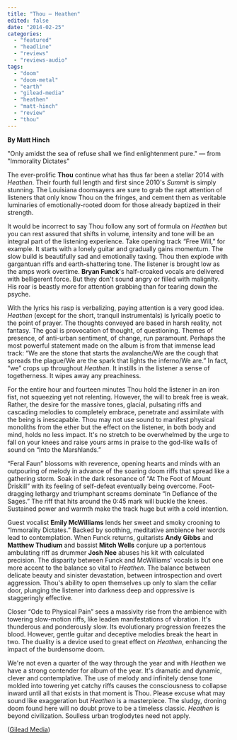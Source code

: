 ```yaml
---
title: "Thou – Heathen"
edited: false
date: "2014-02-25"
categories:
  - "featured"
  - "headline"
  - "reviews"
  - "reviews-audio"
tags:
  - "doom"
  - "doom-metal"
  - "earth"
  - "gilead-media"
  - "heathen"
  - "matt-hinch"
  - "review"
  - "thou"
---
```


**By Matt Hinch** 

"Only amidst the sea of refuse shall we find enlightenment pure." — from "Immorality Dictates"

The ever-prolific **Thou** continue what has thus far been a stellar 2014 with _Heathen_. Their fourth full length and first since 2010's _Summit_ is simply stunning. The Louisiana doomsayers are sure to grab the rapt attention of listeners that only know Thou on the fringes, and cement them as veritable luminaries of emotionally-rooted doom for those already baptized in their strength.

It would be incorrect to say Thou follow any sort of formula on _Heathen_ but you can rest assured that shifts in volume, intensity and tone will be an integral part of the listening experience. Take opening track “Free Will,” for example. It starts with a lonely guitar and gradually gains momentum. The slow build is beautifully sad and emotionally taxing. Thou then explode with gargantuan riffs and earth-shattering tone. The listener is brought low as the amps work overtime. **Bryan Funck**'s half-croaked vocals are delivered with belligerent force. But they don't sound angry or filled with malignity. His roar is beastly more for attention grabbing than for tearing down the psyche.

With the lyrics his rasp is verbalizing, paying attention is a very good idea. _Heathen_ (except for the short, tranquil instrumentals) is lyrically poetic to the point of prayer. The thoughts conveyed are based in harsh reality, not fantasy. The goal is provocation of thought, of questioning. Themes of presence, of anti-urban sentiment, of change, run paramount. Perhaps the most powerful statement made on the album is from that immense lead track: “We are the stone that starts the avalanche/We are the cough that spreads the plague/We are the spark that lights the inferno/We are.” In fact, “we” crops up throughout _Heathen_. It instills in the listener a sense of togetherness. It wipes away any preachiness.

For the entire hour and fourteen minutes Thou hold the listener in an iron fist, not squeezing yet not relenting. However, the will to break free is weak. Rather, the desire for the massive tones, glacial, pulsating riffs and cascading melodies to completely embrace, penetrate and assimilate with the being is inescapable. Thou may not use sound to manifest physical monoliths from the ether but the effect on the listener, in both body and mind, holds no less impact. It's no stretch to be overwhelmed by the urge to fall on your knees and raise yours arms in praise to the god-like walls of sound on “Into the Marshlands.”

“Feral Faun” blossoms with reverence, opening hearts and minds with an outpouring of melody in advance of the soaring doom riffs that spread like a gathering storm. Soak in the dark resonance of “At The Foot of Mount Driskill” with its feeling of self-defeat eventually being overcome. Foot-dragging lethargy and triumphant screams dominate “In Defiance of the Sages.” The riff that hits around the 0:45 mark will buckle the knees. Sustained power and warmth make the track huge but with a cold intention.

Guest vocalist **Emily McWilliams** lends her sweet and smoky crooning to “Immorality Dictates.” Backed by soothing, meditative ambience her words lead to contemplation. When Funck returns, guitarists **Andy Gibbs** and **Matthew Thudium** and bassist **Mitch Wells** conjure up a portentous ambulating riff as drummer **Josh Nee** abuses his kit with calculated precision. The disparity between Funck and McWilliams' vocals is but one more accent to the balance so vital to _Heathen_. The balance between delicate beauty and sinister devastation, between introspection and overt aggression. Thou's ability to open themselves up only to slam the cellar door, plunging the listener into darkness deep and oppressive is staggeringly effective.

Closer “Ode to Physical Pain” sees a massivity rise from the ambience with towering slow-motion riffs, like leaden manifestations of vibration. It's thunderous and ponderously slow. Its evolutionary progression freezes the blood. However, gentle guitar and deceptive melodies break the heart in two. The duality is a device used to great effect on _Heathen_, enhancing the impact of the burdensome doom.

We're not even a quarter of the way through the year and with _Heathen_ we have a strong contender for album of the year. It's dramatic and dynamic, clever and contemplative. The use of melody and infinitely dense tone molded into towering yet catchy riffs causes the consciousness to collapse inward until all that exists in that moment is Thou. Please excuse what may sound like exaggeration but _Heathen_ is a masterpiece. The sludgy, droning doom found here will no doubt prove to be a timeless classic. _Heathen_ is beyond civilization. Soulless urban troglodytes need not apply.

([Gilead Media](http://www.gileadmedia.net/))
